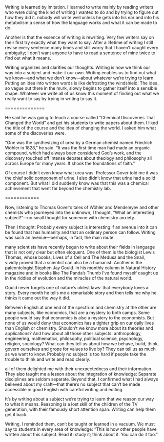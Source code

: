 Writing is learned by imitation. I learned to write mainly by reading writers who were doing the kind of writing I wanted to do and by trying to figure out how they did it. nobody will write well unless he gets into his ear and into his metabolism a sense of how the language works and what it can be made to do. 

Another is that the essence of writing is rewriting. Very few writers say on their first try exactly what they want to say. After a lifetime of writing I still revise every sentence many times and still worry that I haven’t caught every ambiguity; I don’t want anyone to have to read a sentence of mine twice to find out what it means.

Writing organizes and clarifies our thoughts. Writing is how we think our way into a subject and make it our own. Writing enables us to find out what we know—and what we don’t know—about whatever we’re trying to learn. Putting an idea into written words is like defrosting the windshield: The idea, so vague out there in the murk, slowly begins to gather itself into a sensible shape. Whatever we write all of us know this moment of finding out what we really want to say by trying in writing to say it.

==============

He said he was going to teach a course called “Chemical Discoveries That Changed the World” and get his students to write papers about them. I liked the title of the course and the idea of changing the world. I asked him what some of the discoveries were.

“One was the synthesizing of urea by a German chemist named Friedrich Wöhler in 1828,” he said. “It was the first time man had made an organic compound, which had always been considered God’s work, and the discovery touched off intense debates about theology and philosophy all across Europe for many years. It shook the foundations of faith.”

Of course I didn’t even know what urea was. Professor Gover told me it was the chief solid component of urine. I also didn’t know that urine had a solid component. But what I did suddenly know was that this was a chemical achievement that went far beyond the chemistry lab.

============

Now, listening to Thomas Gover’s tales of Wöhler and Mendeleyev and other chemists who journeyed into the unknown, I thought, “What an interesting subject!”—no small thought for someone with chemistry anxiety.

Then I thought: Probably every subject is interesting if an avenue into it can be found that has humanity and that an ordinary person can follow. Writing was such an avenue—perhaps, in fact, the main route.

many scientists have recently begun to write about their fields in language that is not only clear but often eloquent. One of them is the biologist Lewis Thomas, whose books, Lives of a Cell and The Medusa and the Snail, vividly proved that a scientist can also be a humanist. Another is the paleontologist Stephen Jay Gould. In his monthly column in Natural History magazine and in books like The Panda’s Thumb I’ve found myself caught up in the riddles of evolution and the miracles of the natural world. 

Gould never forgets one of nature’s oldest laws: that everybody loves a story. Every month he tells me a remarkable story and then tells me why he thinks it came out the way it did.

Between English at one end of the spectrum and chemistry at the other are many subjects, like economics, that are a mystery to both camps. Some people would say that economics is also a mystery to the economists. But none of us would deny that economics has a tighter grip on our daily lives than English or chemistry. Shouldn’t we know more about its theories and applications? And how about all those other subjects: anthropology, engineering, mathematics, philosophy, political science, psychology, religion, sociology? What can they tell us about how we behave, build, think, govern ourselves and grope for values to live by? They can tell us as much as we want to know. Probably no subject is too hard if people take the trouble to think and write and read clearly.

all of them delighted me with their unexpectedness and their information. They also taught me a lesson about the integration of knowledge: Separate disciplines are seldom separate. Beyond that, I confirmed what I had always believed about my craft—that there’s no subject that can’t be made accessible in good English with careful writing and editing.

It’s by writing about a subject we’re trying to learn that we reason our way to what it means. Reasoning is a lost skill of the children of the TV generation, with their famously short attention span. Writing can help them get it back.

Writing, I reminded them, can’t be taught or learned in a vacuum. We must say to students in every area of knowledge: “This is how other people have written about this subject. Read it; study it; think about it. You can do it too.” 


